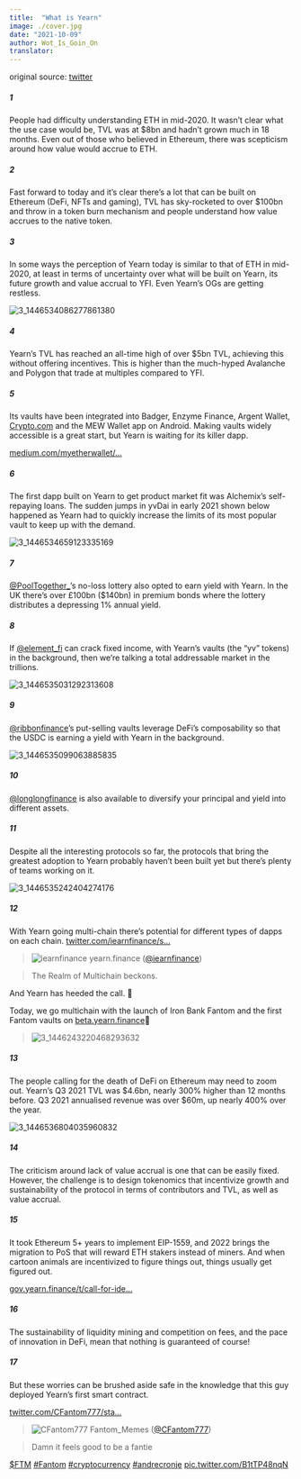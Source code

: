 ```yaml
---
title:  "What is Yearn"
image: ./cover.jpg
date: "2021-10-09"
author: Wot_Is_Goin_On
translator:
---
```


original source: [twitter](https://twitter.com/Wot_Is_Goin_On/status/1446540007292952579)

##### 1
People had difficulty understanding ETH in mid-2020. It wasn’t clear what the use case would be, TVL was at $8bn and hadn’t grown much in 18 months. Even out of those who believed in Ethereum, there was scepticism around how value would accrue to ETH.

##### 2
Fast forward to today and it’s clear there’s a lot that can be built on Ethereum (DeFi, NFTs and gaming), TVL has sky-rocketed to over $100bn and throw in a token burn mechanism and people understand how value accrues to the native token.

##### 3
In some ways the perception of Yearn today is similar to that of ETH in mid-2020, at least in terms of uncertainty over what will be built on Yearn, its future growth and value accrual to YFI. Even Yearn’s OGs are getting restless.

![3_1446534086277861380](3_1446534086277861380.jpg?w=239&h=149)

##### 4
Yearn’s TVL has reached an all-time high of over $5bn TVL, achieving this without offering incentives. This is higher than the much-hyped Avalanche and Polygon that trade at multiples compared to YFI.

##### 5
Its vaults have been integrated into Badger, Enzyme Finance, Argent Wallet, [Crypto.com](http://Crypto.com) and the MEW Wallet app on Android. Making vaults widely accessible is a great start, but Yearn is waiting for its killer dapp.

[medium.com/myetherwallet/…](https://medium.com/myetherwallet/introducing-yearn-vaults-on-mew-wallet-app-android-274818aa830e)

##### 6
The first dapp built on Yearn to get product market fit was Alchemix’s self-repaying loans. The sudden jumps in yvDai in early 2021 shown below happened as Yearn had to quickly increase the limits of its most popular vault to keep up with the demand.

![3_1446534659123335169](3_1446534659123335169.jpg?w=274&h=151)

##### 7
[@PoolTogether\_](https://twitter.com/PoolTogether_)’s no-loss lottery also opted to earn yield with Yearn. In the UK there’s over £100bn ($140bn) in premium bonds where the lottery distributes a depressing 1% annual yield.

##### 8
If [@element_fi](https://twitter.com/element_fi) can crack fixed income, with Yearn’s vaults (the “yv” tokens) in the background, then we’re talking a total addressable market in the trillions.

![3_1446535031292313608](3_1446535031292313608.jpg?w=360&h=268)

##### 9
[@ribbonfinance](https://twitter.com/ribbonfinance)’s put-selling vaults leverage DeFi’s composability so that the USDC is earning a yield with Yearn in the background.

![3_1446535099063885835](3_1446535099063885835.jpg?w=131&h=203)

##### 10
[@longlongfinance](https://twitter.com/longlongfinance) is also available to diversify your principal and yield into different assets.

##### 11
Despite all the interesting protocols so far, the protocols that bring the greatest adoption to Yearn probably haven’t been built yet but there’s plenty of teams working on it.

![3_1446535242404274176](3_1446535242404274176.jpg?w=263&h=124)

##### 12
With Yearn going multi-chain there’s potential for different types of dapps on each chain. [twitter.com/iearnfinance/s…](https://twitter.com/iearnfinance/status/1446243257336229912?s=20)

> ![iearnfinance](earnfinance-1223779978459770880.jpg)
> yearn.finance ([@iearnfinance](https://twitter.com/iearnfinance))

> The Realm of Multichain beckons.

And Yearn has heeded the call. 📯

Today, we go multichain with the launch of Iron Bank Fantom and the first Fantom vaults on [beta.yearn.finance](http://beta.yearn.finance)🧵

> ![3_1446243220468293632](3_1446243220468293632.jpg?w=1200&h=1192)

##### 13
The people calling for the death of DeFi on Ethereum may need to zoom out. Yearn’s Q3 2021 TVL was $4.6bn, nearly 300% higher than 12 months before. Q3 2021 annualised revenue was over $60m, up nearly 400% over the year.

![3_1446536804035960832](3_1446536804035960832.jpg?w=602&h=451)

##### 14
The criticism around lack of value accrual is one that can be easily fixed. However, the challenge is to design tokenomics that incentivize growth and sustainability of the protocol in terms of contributors and TVL, as well as value accrual.

##### 15
It took Ethereum 5+ years to implement EIP-1559, and 2022 brings the migration to PoS that will reward ETH stakers instead of miners. And when cartoon animals are incentivized to figure things out, things usually get figured out.

[gov.yearn.finance/t/call-for-ide…](https://gov.yearn.finance/t/call-for-ideas-yfi-tokenomics-revamp/11573/5)

##### 16
The sustainability of liquidity mining and competition on fees, and the pace of innovation in DeFi, mean that nothing is guaranteed of course!

##### 17
But these worries can be brushed aside safe in the knowledge that this guy deployed Yearn’s first smart contract.

[twitter.com/CFantom777/sta…](https://twitter.com/CFantom777/status/1446366012421468162?s=20)

> ![CFantom777](CFantom777-1387931745832497152.jpg?w=48&h=48)
> Fantom_Memes ([@CFantom777](https://twitter.com/CFantom777))

> Damn it feels good to be a fantie

[$FTM](https://twitter.com/search?q=%24FTM) [#Fantom](https://twitter.com/hashtag/Fantom) [#cryptocurrency](https://twitter.com/hashtag/cryptocurrency) [#andrecronje](https://twitter.com/hashtag/andrecronje) [pic.twitter.com/B1tTP48nqN](https://twitter.com/CFantom777/status/1446366012421468162/video/1)

